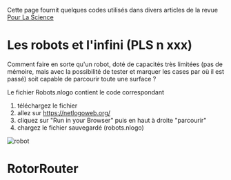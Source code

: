 Cette page fournit quelques codes utilisés dans divers articles de la revue [Pour La Science](https://www.pourlascience.fr/)

# Les robots et l'infini (PLS n xxx)

Comment faire en sorte qu'un robot, doté de capacités très limitées (pas de mémoire, mais avec la possibilité de tester et marquer les cases par où il est passé) soit capable de parcourir toute une surface ?

Le fichier Robots.nlogo contient le code correspondant
1. téléchargez le fichier
2. allez sur https://netlogoweb.org/
3. cliquez sur "Run in your Browser" puis en haut à droite "parcourir"
4. chargez le fichier sauvegardé (robots.nlogo) 

![robot](https://user-images.githubusercontent.com/20242612/236179384-6dec8066-bf5b-41ac-a7cd-330c1e51ad44.gif)


# RotorRouter
